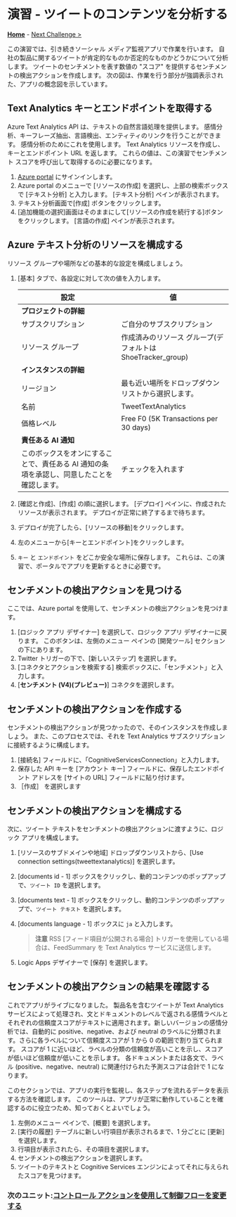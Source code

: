 # 演習 - ツイートのコンテンツを分析する

**[Home](./README.md)** - [Next Challenge >](./Challenge-01.md)

この演習では、引き続きソーシャル メディア監視アプリで作業を行います。 自社の製品に関するツイートが肯定的なものか否定的なものかどうかについて分析します。 ツイートのセンチメントを表す数値の "スコア" を提供するセンチメントの検出アクションを作成します。 次の図は、作業を行う部分が強調表示された、アプリの概念図を示しています。

## Text Analytics キーとエンドポイントを取得する
Azure Text Analytics API は、テキストの自然言語処理を提供します。 感情分析、キーフレーズ抽出、言語検出、エンティティのリンクを行うことができます。 感情分析のためにこれを使用します。 Text Analytics リソースを作成し、キーとエンドポイント URL を返します。 これらの値は、この演習でセンチメント スコアを呼び出して取得するのに必要になります。

1. [Azure portal](https://portal.azure.com/) にサインインします。
1. Azure portal のメニューで [リソースの作成] を選択し、上部の検索ボックスで [テキスト分析] と入力します。 [テキスト分析] ペインが表示されます。
1. テキスト分析画面で[作成] ボタンをクリックします。
1. [追加機能の選択]画面はそのままにして[リソースの作成を続行する]ボタンをクリックします。 [言語の作成] ペインが表示されます。

## Azure テキスト分析のリソースを構成する
リソース グループや場所などの基本的な設定を構成しましょう。

1. [基本] タブで、各設定に対して次の値を入力します。

    |  設定  |  値  |
    | ---- | ---- |
    |  **プロジェクトの詳細**  ||
    |  サブスクリプション  |  ご自分のサブスクリプション  |
    |  リソース グループ   |  作成済みのリソース グループ(デフォルトは ShoeTracker_group)  |
    |  **インスタンスの詳細**  ||
    |  リージョン  |  最も近い場所をドロップダウン リストから選択します。  |
    |  名前  |  TweetTextAnalytics  |
    |  価格レベル  |  Free F0 (5K Transactions per 30 days)  |
    |  **責任ある AI 通知**  ||
    |  このボックスをオンにすることで、責任ある AI 通知の条項を承認し、同意したことを確認します。  |  チェックを入れます  |

1. [確認と作成]、[作成] の順に選択します。 [デプロイ] ペインに、作成されたリソースが表示されます。 デプロイが正常に終了するまで待ちます。
1. デプロイが完了したら、[リソースの移動]をクリックします。
1. 左のメニューから[キーとエンドポイント]をクリックします。
1. `キー` と `エンドポイント` をどこか安全な場所に保存します。 これらは、この演習で、ポータルでアプリを更新するときに必要です。

## センチメントの検出アクションを見つける
ここでは、Azure portal を使用して、センチメントの検出アクションを見つけます。

1. [ロジック アプリ デザイナー] を選択して、ロジック アプリ デザイナーに戻ります。 このボタンは、左側のメニュー ペインの [開発ツール] セクションの下にあります。
1. Twitter トリガーの下で、[新しいステップ] を選択します。
1. [コネクタとアクションを検索する] 検索ボックスに、「センチメント」と入力します。
1. [**センチメント (V4)(プレビュー)**] コネクタを選択します。

## センチメントの検出アクションを作成する
センチメントの検出アクションが見つかったので、そのインスタンスを作成しましょう。 また、このプロセスでは、それを Text Analytics サブスクリプションに接続するように構成します。

1. [接続名] フィールドに、「CognitiveServicesConnection」と入力します。
1. 保存した API キーを [アカウント キー] フィールドに、保存したエンドポイント アドレスを [サイトの URL] フィールドに貼り付けます。
1. ［作成］ を選択します

## センチメントの検出アクションを構成する
次に、ツイート テキストをセンチメントの検出アクションに渡すように、ロジック アプリを構成します。

1. [リソースのサブドメインや地域] ドロップダウンリストから、[Use connection settings(tweettextanalytics)] を選択します。
1. [documents id - 1] ボックスをクリックし、動的コンテンツのポップアップで、`ツイート ID` を選択します。
1. [documents text - 1] ボックスをクリックし、動的コンテンツのポップアップで、`ツイート テキスト` を選択します。
1. [documents language - 1] ボックスに `ja` と入力します。

    > **注意**
    > RSS [フィード項目が公開される場合] トリガーを使用している場合は、FeedSummary を Text Analytics サービスに送信します。
    
1. Logic Apps デザイナーで [保存] を選択します。

## センチメントの検出アクションの結果を確認する
これでアプリがライブになりました。 製品名を含むツイートが Text Analytics サービスによって処理され、文とドキュメントのレベルで返される感情ラベルとそれぞれの信頼度スコアがテキストに適用されます。新しいバージョンの感情分析では、自動的に positive、negative、および neutral のラベルに分類されます。さらに各ラベルについて信頼度スコアが 1 から 0 の範囲で割り当てられます。 スコアが 1 に近いほど、ラベルの分類の信頼度が高いことを示し、スコアが低いほど信頼度が低いことを示します。 各ドキュメントまたは各文で、ラベル (positive、negative、neutral) に関連付けられた予測スコアは合計で 1 になります。

このセクションでは、アプリの実行を監視し、各ステップを流れるデータを表示する方法を確認します。 このツールは、アプリが正常に動作していることを確認するのに役立つため、知っておくとよいでしょう。

1. 左側のメニュー ペインで、[概要] を選択します。
1. [実行の履歴] テーブルに新しい行項目が表示されるまで、1 分ごとに [更新] を選択します。
1. 行項目が表示されたら、その項目を選択します。
1. センチメントの検出アクションを選択します。
1. ツイートのテキストと Cognitive Services エンジンによってそれに与えられたスコアを見つけます。

### 次のユニット:[コントロール アクションを使用して制御フローを変更する](https://learn.microsoft.com/training/modules/route-and-process-data-logic-apps/7-alter-control-flow-using-control-action)